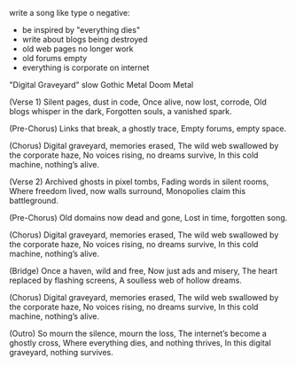 write a song like type o negative:
 - be inspired by "everything dies"
 - write about blogs being destroyed
 - old web pages no longer work
 - old forums empty
 - everything is corporate on internet


"Digital Graveyard"
slow Gothic Metal Doom Metal

(Verse 1)
Silent pages, dust in code,
Once alive, now lost, corrode,
Old blogs whisper in the dark,
Forgotten souls, a vanished spark.

(Pre-Chorus)
Links that break, a ghostly trace,
Empty forums, empty space.

(Chorus)
Digital graveyard, memories erased,
The wild web swallowed by the corporate haze,
No voices rising, no dreams survive,
In this cold machine, nothing’s alive.

(Verse 2)
Archived ghosts in pixel tombs,
Fading words in silent rooms,
Where freedom lived, now walls surround,
Monopolies claim this battleground.

(Pre-Chorus)
Old domains now dead and gone,
Lost in time, forgotten song.

(Chorus)
Digital graveyard, memories erased,
The wild web swallowed by the corporate haze,
No voices rising, no dreams survive,
In this cold machine, nothing’s alive.

(Bridge)
Once a haven, wild and free,
Now just ads and misery,
The heart replaced by flashing screens,
A soulless web of hollow dreams.

(Chorus)
Digital graveyard, memories erased,
The wild web swallowed by the corporate haze,
No voices rising, no dreams survive,
In this cold machine, nothing’s alive.

(Outro)
So mourn the silence, mourn the loss,
The internet’s become a ghostly cross,
Where everything dies, and nothing thrives,
In this digital graveyard, nothing survives.
